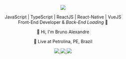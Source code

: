 <p align="center" dir="auto"><img align="center" src="https://camo.githubusercontent.com/d3c1d72a8e2dc1e7f832fd8bc9bd4b177dd6439623a194a6df67d48764ea4c51/68747470733a2f2f6769746875622d726561646d652d73746174732e76657263656c2e6170702f6170692f746f702d6c616e67732f3f757365726e616d653d6272756e6f61616c6578616e6472652673686f775f69636f6e733d74727565267468656d653d7261646963616c266c61796f75743d636f6d70616374" data-canonical-src="https://github-readme-stats.anuraghazra1.vercel.app/api/top-langs/?username=brunoaalexandre&amp;layout=compact&amp;theme=radical" style="max-width: 100%;"></p>
<p align="center" dir="auto">JavaScript | TypeScript | ReactJS | React-Native | VueJS </br> Front-End Developer & <i> Back-End Loading</i> 🔄</p>
<p align="center" dir="auto">👋 Hi, I'm Bruno Alexandre</p>
<p align="center" dir="auto">📌 Live at Petrolina, PE, Brazil</p>

<p align="center" dir="auto">
  <a href="https://www.linkedin.com/in/brunoaalexandre" alt="LinkedIn" rel="nofollow">
    <img src="https://camo.githubusercontent.com/93ca47e21e17f622a41d26d599e008e4c30b8a322186f18019bc43d54f57b0c9/68747470733a2f2f696d672e736869656c64732e696f2f62616467652f2d4c696e6b6564496e2d3065373661383f7374796c653d666c61742d737175617265266c6f676f3d4c696e6b6564696e266c6f676f436f6c6f723d7768697465" data-canonical-src="https://img.shields.io/badge/-LinkedIn-0e76a8?style=flat-square&amp;logo=Linkedin&amp;logoColor=white" style="max-width: 100%;">
  </a>
  <a href="https://web.whatsapp.com/send?phone=+5587996521851" alt="WhatsApp" rel="nofollow">
    <img src="https://camo.githubusercontent.com/daa650162efe4a5ac0295e2f3c6f0823c882806afab38da08463d65c9c4924b0/68747470733a2f2f696d672e736869656c64732e696f2f62616467652f2d57686174734170702d3441433935393f7374796c653d666c61742d737175617265266c6f676f3d5768617473417070266c6f676f436f6c6f723d7768697465" data-canonical-src="https://img.shields.io/badge/-WhatsApp-4AC959?style=flat-square&amp;logo=WhatsApp&amp;logoColor=white" style="max-width: 100%;">
  </a>
  <a href="https://github.com/brunoaalexandre" alt="GitHub">
    <img src="https://camo.githubusercontent.com/633b7bae918f6bc4fa4cc4eef31294a5e7f02333cc7ac68575a405020ed7f1be/68747470733a2f2f696d672e736869656c64732e696f2f62616467652f2d4769744875622d3463346334633f7374796c653d666c61742d737175617265266c6f676f3d476974687562266c6f676f436f6c6f723d7768697465" data-canonical-src="https://img.shields.io/badge/-GitHub-4c4c4c?style=flat-square&amp;logo=Github&amp;logoColor=white" style="max-width: 100%;">
  </a>
</p>

<!---
brunoaalexandre/brunoaalexandre is a ✨ special ✨ repository because its `README.md` (this file) appears on your GitHub profile.
You can click the Preview link to take a look at your changes.
--->
</p>
